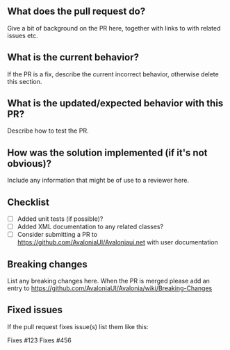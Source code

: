 ## What does the pull request do?

Give a bit of background on the PR here, together with links to with related issues etc.

## What is the current behavior?

If the PR is a fix, describe the current incorrect behavior, otherwise delete this section.

## What is the updated/expected behavior with this PR?

Describe how to test the PR.

## How was the solution implemented (if it's not obvious)?

Include any information that might be of use to a reviewer here.

## Checklist

- [ ] Added unit tests (if possible)?
- [ ] Added XML documentation to any related classes?
- [ ] Consider submitting a PR to https://github.com/AvaloniaUI/Avaloniaui.net with user documentation

## Breaking changes

List any breaking changes here. When the PR is merged please add an entry to https://github.com/AvaloniaUI/Avalonia/wiki/Breaking-Changes

## Fixed issues

If the pull request fixes issue(s) list them like this:

Fixes #123
Fixes #456
